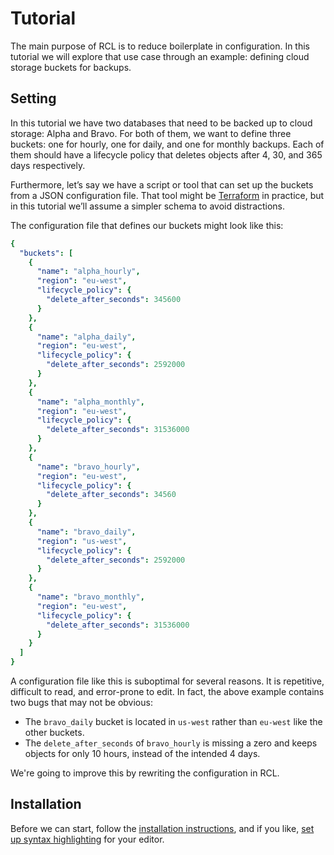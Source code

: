 # Tutorial

The main purpose of <abbr>RCL</abbr> is to reduce boilerplate in configuration.
In this tutorial we will explore that use case through an example: defining
cloud storage buckets for backups.

## Setting

In this tutorial we have two databases that need to be backed up to cloud
storage: Alpha and Bravo. For both of them, we want to define three buckets: one
for hourly, one for daily, and one for monthly backups. Each of them should have
a lifecycle policy that deletes objects after 4, 30, and 365 days respectively.

Furthermore, let’s say we have a script or tool that can set up the buckets from
a <abbr>JSON</abbr> configuration file. That tool might be [Terraform][terraform]
in practice, but in this tutorial we’ll assume a simpler schema to avoid
distractions.

[terraform]: https://www.terraform.io/

The configuration file that defines our buckets might look like this:

```yaml
{
  "buckets": [
    {
      "name": "alpha_hourly",
      "region": "eu-west",
      "lifecycle_policy": {
        "delete_after_seconds": 345600
      }
    },
    {
      "name": "alpha_daily",
      "region": "eu-west",
      "lifecycle_policy": {
        "delete_after_seconds": 2592000
      }
    },
    {
      "name": "alpha_monthly",
      "region": "eu-west",
      "lifecycle_policy": {
        "delete_after_seconds": 31536000
      }
    },
    {
      "name": "bravo_hourly",
      "region": "eu-west",
      "lifecycle_policy": {
        "delete_after_seconds": 34560
      }
    },
    {
      "name": "bravo_daily",
      "region": "us-west",
      "lifecycle_policy": {
        "delete_after_seconds": 2592000
      }
    },
    {
      "name": "bravo_monthly",
      "region": "eu-west",
      "lifecycle_policy": {
        "delete_after_seconds": 31536000
      }
    }
  ]
}
```

A configuration file like this is suboptimal for several reasons. It is
repetitive, difficult to read, and error-prone to edit. In fact, the above
example contains two bugs that may not be obvious:

 * The `bravo_daily` bucket is located in `us-west` rather than `eu-west` like
   the other buckets.
 * The `delete_after_seconds` of `bravo_hourly` is missing a zero and keeps
   objects for only 10 hours, instead of the intended 4 days.

We're going to improve this by rewriting the configuration in <abbr>RCL</abbr>.

## Installation

Before we can start, follow the [installation instructions](installation.md),
and if you like, [set up syntax highlighting](syntax_highlighting.md) for your
editor.

